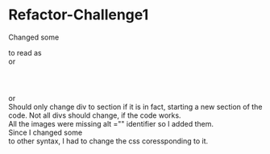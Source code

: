 # Refactor-Challenge1
Changed some <div></div> to read as <section></section> or <header></header> or <nav></nav>
Should only change div to section if it is in fact, starting a new section of the code.  Not all divs should change, if the code works.  
All the images were missing alt ="" identifier so I added them.  
Since I changed some <div> to other syntax, I had to change the css coressponding to it.  
